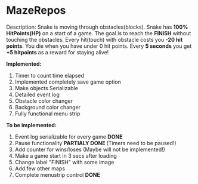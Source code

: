# MazeRepos
 Description:
 Snake is moving through obstacles(blocks).
 Snake has <b>100% HitPoints(HP)</b> on a start of a game.
 The goal is to reach the <b> FINISH </b> without touching the obstacles.
 Every hit(touch) with obstacle costs you <b> -20 hit points</b>. You die when you have under 0 hit points.
 Every <b>5 seconds</b> you get <b>+5 hitpoints </b>as a reward for staying alive!
 

<b>Implemented:</b>
<ol>
<li> Timer to count time elapsed </li>
<li> Implemented completely save game option </li>
<li> Make objects Serializable</li>
<li> Detailed event log</li> 
<li> Obstacle color changer</li>
<li> Background color changer</li>
<li> Fully functional menu strip</li>
</ol>

<b>To be implemented:</b>
<ol>
 <li> Event log serializable for every game  <B> DONE </B></li>
 <li> Pause functionality <B> PARTIALY DONE </B> (Timers need to be paused!)</li> 
 <li> Add counter for wins/loses (Maybe will not be implemented!)</li>
 <li> Make a game start in 3 secs after loading</li>
 <li> Change label "FINISH" with some image</li>
 <li> Add few other maps</li>
 <li> Complete menustrip control <b> DONE</b></li>
</ol>
